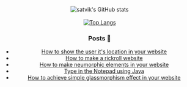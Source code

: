 <div align="center">
 
 ![satvik's GitHub stats](https://github-readme-stats.vercel.app/api?username=satvikDesktop&show_icons=true&theme=dark&hide=stars)<br><br>
 [![Top Langs](https://github-readme-stats.vercel.app/api/top-langs/?username=satvikDesktop&theme=dark&hide=html&layout=compact)](https://github.com/anuraghazra/github-readme-stats)
 
### Posts 📝 
<!-- BLOG-POST-LIST:START -->
- [How to show the user it&#39;s location in your website](https://dev.to/satvik/how-to-show-the-user-its-location-in-your-website-3if8)
- [How to make a rickroll website](https://dev.to/satvik/how-to-make-a-rickroll-website-28en)
- [How to make neumorphic elements in your website](https://dev.to/satvik/how-to-neumorphism--lcf)
- [Type in the Notepad using Java](https://dev.to/satvik/type-in-the-notepad-using-java-4pmh)
- [How to achieve simple glassmorphism effect in your website](https://dev.to/satvik/how-to-achieve-simple-glassmorphism-effect-in-your-website-21o7)
<!-- BLOG-POST-LIST:END -->
</div>
